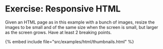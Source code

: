 # Exercise: Responsive HTML

Given an HTML page as in this example with a bunch of images,
resize the images to be small and of the same size when the screen is small,
but larger as the screen grows. Have at least 2 breaking points.


{% embed include file="src/examples/html/thumbnails.html" %}




